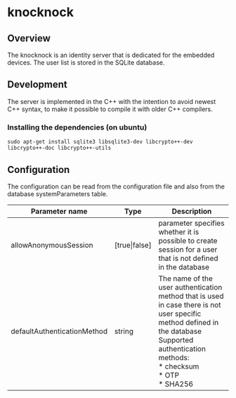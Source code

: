 # knocknock

## Overview
The knocknock is an identity server that is dedicated for the embedded devices. The user list is stored in the SQLite database.

## Development
The server is implemented in the C++ with the intention to avoid newest C++ syntax, to make it possible to compile it with older C++ compilers.

### Installing the dependencies (on ubuntu)

`sudo apt-get install sqlite3 libsqlite3-dev libcrypto++-dev libcrypto++-doc libcrypto++-utils`

## Configuration

The configuration can be read from the configuration file and also from the database systemParameters table.

| Parameter name        | Type         | Description                     |
|-----------------------|--------------|---------------------------------|
| allowAnonymousSession | [true\|false]| parameter specifies whether it is possible to create session for a user that is not defined in the database |
| defaultAuthenticationMethod | string | The name of the user authentication method that is used in case there is not user specific method defined in the database <br> Supported authentication methods: <br> * checksum <br> * OTP <br>* SHA256|
